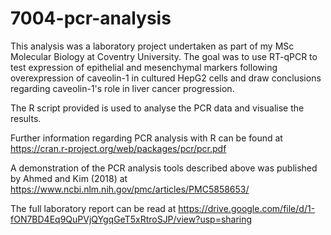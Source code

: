 # 7004-pcr-analysis 
This analysis was a laboratory project undertaken as part of my MSc Molecular Biology at Coventry University. The goal was to use RT-qPCR to test expression of epithelial and mesenchymal markers following overexpression of caveolin-1 in cultured HepG2 cells and draw conclusions regarding caveolin-1's role in liver cancer progression.

The R script provided is used to analyse the PCR data and visualise the results.

Further information regarding PCR analysis with R can be found at https://cran.r-project.org/web/packages/pcr/pcr.pdf

A demonstration of the PCR analysis tools described above was published by Ahmed and Kim (2018) at https://www.ncbi.nlm.nih.gov/pmc/articles/PMC5858653/

The full laboratory report can be read at https://drive.google.com/file/d/1-fON7BD4Eq9QuPVjQYgqGeT5xRtroSJP/view?usp=sharing

